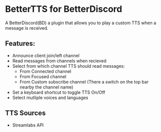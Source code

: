 # BetterTTS for BetterDiscord
A BetterDiscord(BD) a plugin that allows you to play a custom TTS when a message is received.
## Features:
- Announce client join/left channel
- Read messages from channels when recieved
- Select from which channel TTS should read messages:
    - From Connected channel
    - From Focused channel
    - From Custom subscribe channel (There a switch on the top bar nearby the channel name)
- Set a keyboard shortcut to toggle TTS On/Off
- Select mutliple voices and languages
## TTS Sources
- Streamlabs API